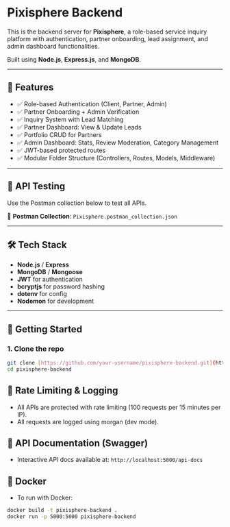 # Pixisphere Backend

This is the backend server for **Pixisphere**, a role-based service inquiry platform with authentication, partner onboarding, lead assignment, and admin dashboard functionalities.

Built using **Node.js**, **Express.js**, and **MongoDB**.

---

## 🔧 Features

- ✅ Role-based Authentication (Client, Partner, Admin)
- ✅ Partner Onboarding + Admin Verification
- ✅ Inquiry System with Lead Matching
- ✅ Partner Dashboard: View & Update Leads
- ✅ Portfolio CRUD for Partners
- ✅ Admin Dashboard: Stats, Review Moderation, Category Management
- ✅ JWT-based protected routes
- ✅ Modular Folder Structure (Controllers, Routes, Models, Middleware)

---

## 🧪 API Testing

Use the Postman collection below to test all APIs.

📁 **Postman Collection**: `Pixisphere.postman_collection.json`

---

## 🛠️ Tech Stack

- **Node.js** / **Express**
- **MongoDB** / **Mongoose**
- **JWT** for authentication
- **bcryptjs** for password hashing
- **dotenv** for config
- **Nodemon** for development

---

## 🚀 Getting Started

### 1. Clone the repo

```bash
git clone [https://github.com/your-username/pixisphere-backend.git](https://github.com/tabish-27/Pixisphere-backend.git)
cd pixisphere-backend

```

## 🚦 Rate Limiting & Logging

- All APIs are protected with rate limiting (100 requests per 15 minutes per IP).
- All requests are logged using morgan (dev mode).

## 📖 API Documentation (Swagger)

- Interactive API docs available at: `http://localhost:5000/api-docs`

## 🐳 Docker

- To run with Docker:
```bash
docker build -t pixisphere-backend .
docker run -p 5000:5000 pixisphere-backend
```
